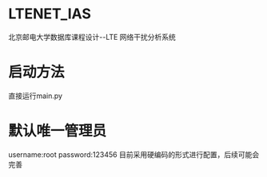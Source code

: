 # LTENET_IAS
 北京邮电大学数据库课程设计--LTE 网络干扰分析系统
# 启动方法
  直接运行main.py
 
# 默认唯一管理员
  username:root
  password:123456
   目前采用硬编码的形式进行配置，后续可能会完善